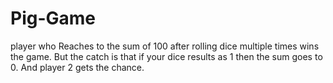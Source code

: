 # Pig-Game
player who Reaches to the sum of 100 after rolling dice multiple times wins the game. But the catch is that if your dice results as 1 then the sum goes to 0. And player 2 gets the chance.
